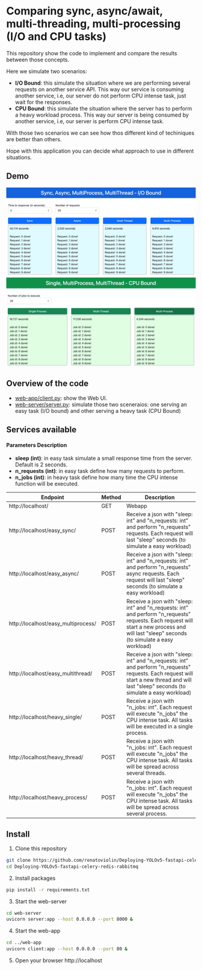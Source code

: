 # Comparing sync, async/await, multi-threading, multi-processing (I/O and CPU tasks)

This repository show the code to implement and compare the results between those concepts.

Here we simulate two scenarios:
- <b>I/O Bound</b>: this simulate the situation where we are performing several requests on another service API. This way our service is consuming another service, i.e, our server do not perform CPU intense task, just wait for the responses.
- <b>CPU Bound</b>: this simulate the situation where the server has to perform a heavy workload process. This way our server is being consumed by another service, i.e, our server is perform CPU intense task.

With those two scenarios we can see how thos different kind of techiniques are better than others.

Hope with this application you can decide what approach to use in different situations.


## Demo
<img src="img/img1.jpg">
<img src="img/img2.jpg">


## Overview of the code
- [web-app/client.py](web-app/client.py): show the Web UI.
- [web-server/server.py](web-server/server.py): simulate those two sceneraios: one serving an easy task (I/O bound) and other serving a heavy task (CPU Bound)


## Services available
#### Parameters Description
- <b>sleep (int)</b>: in easy task simulate a small response time from the server. Default is 2 seconds.
- <b>n_requests (int)</b>: in easy task define how many requests to perform.
- <b>n_jobs (int)</b>: in heavy task define how many time the CPU intense function will be executed. 

| Endpoint | Method | Description
| --- | --- | --- |
| http://localhost/   | GET  | Webapp
| http://localhost/easy_sync/   | POST  | Receive a json with "sleep: int" and "n_requests: int" and perform "n_requests" requests. Each request will last "sleep" seconds (to simulate a easy workload)
| http://localhost/easy_async/   | POST  | Receive a json with "sleep: int" and "n_requests: int" and perform "n_requests" async requests. Each request will last "sleep" seconds (to simulate a easy workload)
| http://localhost/easy_multiprocess/   | POST  | Receive a json with "sleep: int" and "n_requests: int" and perform "n_requests" requests. Each request will start a new process and will last "sleep" seconds (to simulate a easy workload)
| http://localhost/easy_multithread/   | POST  | Receive a json with "sleep: int" and "n_requests: int" and perform "n_requests" requests. Each request will start a new thread and  will last "sleep" seconds (to simulate a easy workload)
| http://localhost/heavy_single/   | POST  | Receive a json with "n_jobs: int". Each request will execute "n_jobs" the CPU intense task. All tasks will be executed in a single process.
| http://localhost/heavy_thread/   | POST  | Receive a json with "n_jobs: int". Each request will execute "n_jobs" the CPU intense task. All tasks will be spread across several threads.
| http://localhost/heavy_process/   | POST  | Receive a json with "n_jobs: int". Each request will execute "n_jobs" the CPU intense task. All tasks will be spread across several process.


## Install
1. Clone this repository
```bash
git clone https://github.com/renatoviolin/Deploying-YOLOv5-fastapi-celery-redis-rabbitmq.git
cd Deploying-YOLOv5-fastapi-celery-redis-rabbitmq
```

2. Install packages
```bash
pip install -r requirements.txt
```

3. Start the web-server
```bash
cd web-server
uvicorn server:app --host 0.0.0.0 --port 8000 &
```

4. Start the web-app
```bash
cd ../web-app
uvicorn client:app --host 0.0.0.0 --port 80 &
```

5. Open your browser
http://localhost